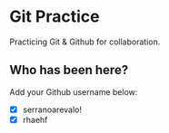 # Git Practice

Practicing Git &amp; Github for collaboration.

## Who has been here?

Add your Github username below:

- [x] serranoarevalo!
- [x] rhaehf